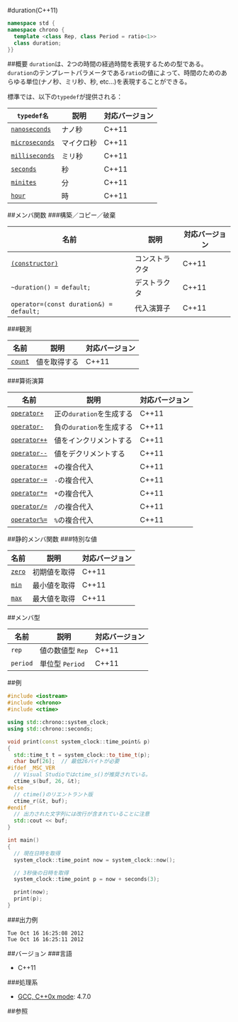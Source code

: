 #duration(C++11)

```cpp
namespace std {
namespace chrono {
  template <class Rep, class Period = ratio<1>>
  class duration;
}}
```

##概要
`duration`は、2つの時間の経過時間を表現するための型である。
`duration`のテンプレートパラメータである`ratio`の値によって、時間のためのあらゆる単位(ナノ秒、ミリ秒、秒, etc...)を表現することができる。

標準では、以下の`typedef`が提供される：

| `typedef名`                                         | 説明       | 対応バージョン |
|-----------------------------------------------------|------------|----------------|
| [`nanoseconds`](/reference/chrono/nanoseconds.md)   | ナノ秒     | C++11          |
| [`microseconds`](/reference/chrono/microseconds.md) | マイクロ秒 | C++11          |
| [`milliseconds`](/reference/chrono/milliseconds.md) | ミリ秒     | C++11          |
| [`seconds`](/reference/chrono/seconds.md)           | 秒         | C++11          |
| [`minites`](/reference/chrono/minutes.md)           | 分         | C++11          |
| [`hour`](/reference/chrono/hours.md)                | 時         | C++11          |


##メンバ関数
###構築／コピー／破棄

| 名前                                      | 説明                  | 対応バージョン |
|-------------------------------------------|-----------------------|----------------|
| [`(constructor)`](./duration/duration.md) | コンストラクタ        | C++11          |
| `~duration() = default;`                  | デストラクタ          | C++11          |
| `operator=(const duration&) = default;`   | 代入演算子            | C++11          |

###観測

| 名前                           | 説明         | 対応バージョン |
|--------------------------------|--------------|----------------|
| [`count`](./duration/count.md) | 値を取得する | C++11          |


###算術演算

| 名前                                              | 説明                     | 対応バージョン |
|---------------------------------------------------|--------------------------|----------------|
| [`operator+`](./duration/op_unary_add.md)         | 正の`duration`を生成する | C++11          |
| [`operator-`](./duration/op_unary_substract.md)   | 負の`duration`を生成する | C++11          |
| [`operator++`](./duration/op_increment.md)        | 値をインクリメントする   | C++11          |
| [`operator--`](./duration/op_decrement.md)        | 値をデクリメントする     | C++11          |
| [`operator+=`](./duration/op_add_assign.md)       | `+`の複合代入            | C++11          |
| [`operator-=`](./duration/op_substract_assign.md) | `-`の複合代入            | C++11          |
| [`operator*=`](./duration/op_multiply_assign.md)  | `*`の複合代入            | C++11          |
| [`operator/=`](./duration/op_divide_assign.md)    | `/`の複合代入            | C++11          |
| [`operator%=`](./duration/op_modulo_assign.md)    | `%`の複合代入            | C++11          |


##静的メンバ関数
###特別な値

| 名前                         | 説明         | 対応バージョン |
|------------------------------|--------------|----------------|
| [`zero`](./duration/zero.md) | 初期値を取得 | C++11          |
| [`min`](./duration/min.md)   | 最小値を取得 | C++11          |
| [`max`](./duration/max.md)   | 最大値を取得 | C++11          |


##メンバ型

| 名前     | 説明             | 対応バージョン |
|----------|------------------|----------------|
| `rep`    | 値の数値型 `Rep` | C++11          |
| `period` | 単位型 `Period`  | C++11          |


##例
```cpp
#include <iostream>
#include <chrono>
#include <ctime>

using std::chrono::system_clock;
using std::chrono::seconds;

void print(const system_clock::time_point& p)
{
  std::time_t t = system_clock::to_time_t(p);
  char buf[26];  // 最低26バイトが必要
#ifdef _MSC_VER
  // Visual Studioではctime_s()が推奨されている。
  ctime_s(buf, 26, &t);
#else
  // ctime()のリエントラント版
  ctime_r(&t, buf);
#endif
  // 出力された文字列には改行が含まれていることに注意
  std::cout << buf;
}

int main()
{
  // 現在日時を取得
  system_clock::time_point now = system_clock::now();

  // 3秒後の日時を取得
  system_clock::time_point p = now + seconds(3);

  print(now);
  print(p);
}
```

###出力例
```
Tue Oct 16 16:25:08 2012
Tue Oct 16 16:25:11 2012
```

##バージョン
###言語
- C++11

###処理系
- [GCC, C++0x mode](/implementation#gcc.md): 4.7.0

##参照

